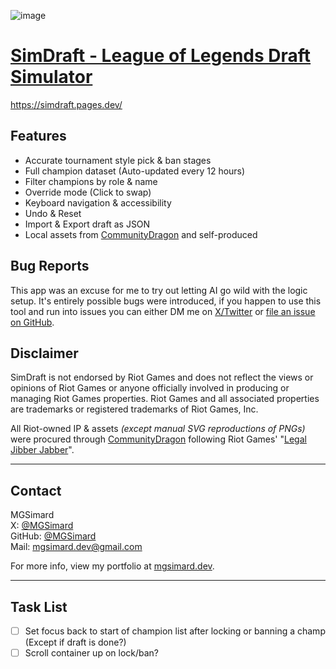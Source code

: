 ![image](https://github.com/user-attachments/assets/95da6b2e-e8b2-462f-9199-1124a37694e4)

# [SimDraft - League of Legends Draft Simulator](https://simdraft.pages.dev/)

https://simdraft.pages.dev/

## Features

- Accurate tournament style pick & ban stages
- Full champion dataset (Auto-updated every 12 hours)
- Filter champions by role & name
- Override mode (Click to swap)
- Keyboard navigation & accessibility
- Undo & Reset
- Import & Export draft as JSON
- Local assets from [CommunityDragon](https://communitydragon.org/) and self-produced

## Bug Reports

This app was an excuse for me to try out letting AI go wild with the logic setup. It's entirely possible bugs were introduced, if you happen to use this tool and run into issues you can either DM me on [X/Twitter](https://x.com/MGSimard) or [file an issue on GitHub](https://github.com/MGSimard/simdraft/issues).

## Disclaimer

SimDraft is not endorsed by Riot Games and does not reflect the views or opinions of Riot Games or anyone officially involved in producing or managing Riot Games properties. Riot Games and all associated properties are trademarks or registered trademarks of Riot Games, Inc.

All Riot-owned IP & assets _(except manual SVG reproductions of PNGs)_ were procured through [CommunityDragon](https://communitydragon.org/) following Riot Games' "[Legal Jibber Jabber](https://www.riotgames.com/en/legal)".

---

## Contact

MGSimard  
X: [@MGSimard](https://x.com/MGSimard)  
GitHub: [@MGSimard](https://github.com/MGSimard)  
Mail: [mgsimard.dev@gmail.com](mailto:mgsimard.dev@gmail.com)

For more info, view my portfolio at [mgsimard.dev](https://mgsimard.dev).

---

## Task List

- [ ] Set focus back to start of champion list after locking or banning a champ (Except if draft is done?)
- [ ] Scroll container up on lock/ban?
